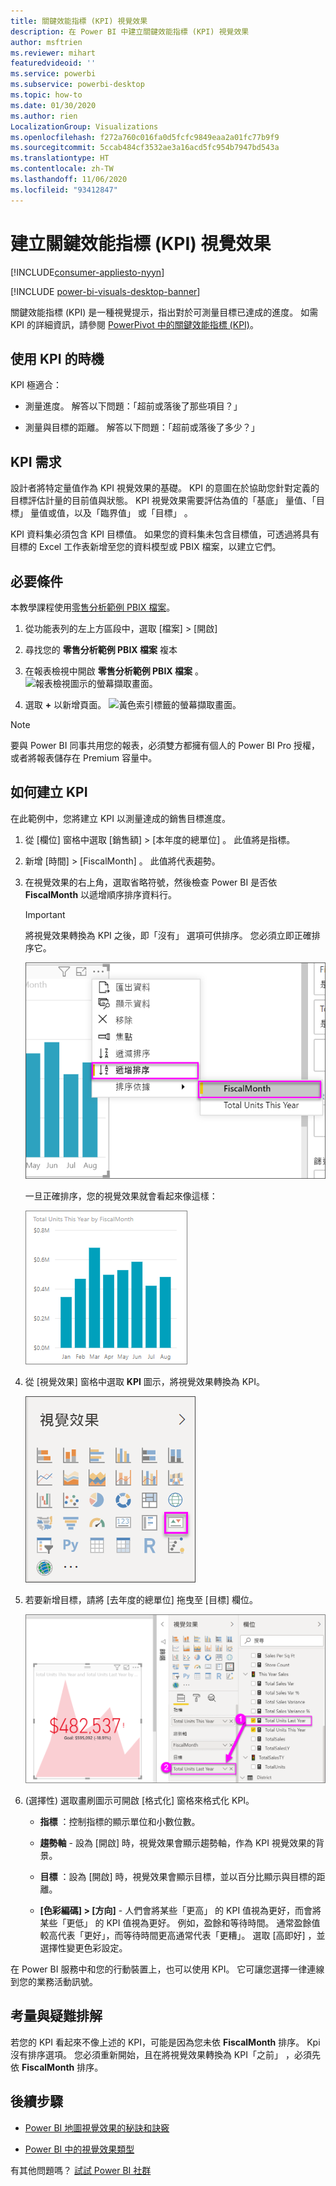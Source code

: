 ```yaml
---
title: 關鍵效能指標 (KPI) 視覺效果
description: 在 Power BI 中建立關鍵效能指標 (KPI) 視覺效果
author: msftrien
ms.reviewer: mihart
featuredvideoid: ''
ms.service: powerbi
ms.subservice: powerbi-desktop
ms.topic: how-to
ms.date: 01/30/2020
ms.author: rien
LocalizationGroup: Visualizations
ms.openlocfilehash: f272a760c016fa0d5fcfc9849eaa2a01fc77b9f9
ms.sourcegitcommit: 5ccab484cf3532ae3a16acd5fc954b7947bd543a
ms.translationtype: HT
ms.contentlocale: zh-TW
ms.lasthandoff: 11/06/2020
ms.locfileid: "93412847"
---
```

# <a name="create-key-performance-indicator-kpi-visualizations"></a>建立關鍵效能指標 (KPI) 視覺效果

[!INCLUDE[consumer-appliesto-nyyn](../includes/consumer-appliesto-nyyn.md)]

[!INCLUDE [power-bi-visuals-desktop-banner](../includes/power-bi-visuals-desktop-banner.md)]

關鍵效能指標 (KPI) 是一種視覺提示，指出對於可測量目標已達成的進度。 如需 KPI 的詳細資訊，請參閱 [PowerPivot 中的關鍵效能指標 (KPI)](https://support.office.com/en-us/article/Key-Performance-Indicators-KPIs-in-Power-Pivot-E653EDEF-8A21-40E4-9ECE-83A6C8C306AA)。


## <a name="when-to-use-a-kpi"></a>使用 KPI 的時機

KPI 極適合：

* 測量進度。 解答以下問題：「超前或落後了那些項目？」

* 測量與目標的距離。 解答以下問題：「超前或落後了多少？」

## <a name="kpi-requirements"></a>KPI 需求

設計者將特定量值作為 KPI 視覺效果的基礎。 KPI 的意圖在於協助您針對定義的目標評估計量的目前值與狀態。 KPI 視覺效果需要評估為值的「基底」  量值、「目標」  量值或值，以及「臨界值」  或「目標」  。

KPI 資料集必須包含 KPI 目標值。 如果您的資料集未包含目標值，可透過將具有目標的 Excel 工作表新增至您的資料模型或 PBIX 檔案，以建立它們。

## <a name="prerequisites"></a>必要條件

本教學課程使用[零售分析範例 PBIX 檔案](https://download.microsoft.com/download/9/6/D/96DDC2FF-2568-491D-AAFA-AFDD6F763AE3/Retail%20Analysis%20Sample%20PBIX.pbix)。

1. 從功能表列的左上方區段中，選取 [檔案]   > [開啟] 

1. 尋找您的 **零售分析範例 PBIX 檔案** 複本

1. 在報表檢視中開啟 **零售分析範例 PBIX 檔案** 。 ![報表檢視圖示的螢幕擷取畫面。](media/power-bi-visualization-kpi/power-bi-report-view.png)

1. 選取 **+** 以新增頁面。 ![黃色索引標籤的螢幕擷取畫面。](media/power-bi-visualization-kpi/power-bi-yellow-tab.png)

> [!NOTE]
> 要與 Power BI 同事共用您的報表，必須雙方都擁有個人的 Power BI Pro 授權，或者將報表儲存在 Premium 容量中。    

## <a name="how-to-create-a-kpi"></a>如何建立 KPI

在此範例中，您將建立 KPI 以測量達成的銷售目標進度。

1. 從 [欄位]  窗格中選取 [銷售額] > [本年度的總單位]  。  此值將是指標。

1. 新增 [時間] > [FiscalMonth]  。  此值將代表趨勢。

1. 在視覺效果的右上角，選取省略符號，然後檢查 Power BI 是否依 **FiscalMonth** 以遞增順序排序資料行。

    > [!IMPORTANT]
    > 將視覺效果轉換為 KPI 之後，即「沒有」  選項可供排序。 您必須立即正確排序它。

    ![省略符號功能表已展開並已選取 FiscalMonth 的螢幕擷取畫面，其中依遞增順序排序。](media/power-bi-visualization-kpi/power-bi-ascending-by-fiscal-month.png)

    一旦正確排序，您的視覺效果就會看起來像這樣：

    ![已正確排序視覺效果的螢幕擷取畫面。](media/power-bi-visualization-kpi/power-bi-chart.png)

1. 從 [視覺效果]  窗格中選取 **KPI** 圖示，將視覺效果轉換為 KPI。

    ![標示 KPI 圖示的 [視覺效果] 窗格螢幕擷取畫面。](media/power-bi-visualization-kpi/power-bi-kpi-template.png)

1. 若要新增目標，請將 [去年度的總單位]  拖曳至 [目標]  欄位。

    ![KPI 視覺效果已完成且 [欄位] 窗格具有所述值的螢幕擷取畫面。](media/power-bi-visualization-kpi/power-bi-kpi-done.png)

1. (選擇性) 選取畫刷圖示可開啟 [格式化] 窗格來格式化 KPI。

    * **指標** ：控制指標的顯示單位和小數位數。

    * **趨勢軸** - 設為 [開啟]  時，視覺效果會顯示趨勢軸，作為 KPI 視覺效果的背景。  

    * **目標** ：設為 [開啟]  時，視覺效果會顯示目標，並以百分比顯示與目標的距離。

    * **[色彩編碼] > [方向]** - 人們會將某些「更高」  的 KPI 值視為更好，而會將某些「更低」  的 KPI 值視為更好。 例如，盈餘和等待時間。 通常盈餘值較高代表「更好」，而等待時間更高通常代表「更糟」。 選取 [高即好]  ，並選擇性變更色彩設定。

在 Power BI 服務中和您的行動裝置上，也可以使用 KPI。 它可讓您選擇一律連線到您的業務活動訊號。

## <a name="considerations-and-troubleshooting"></a>考量與疑難排解

若您的 KPI 看起來不像上述的 KPI，可能是因為您未依 **FiscalMonth** 排序。 Kpi 沒有排序選項。 您必須重新開始，且在將視覺效果轉換為 KPI「之前」  ，必須先依 **FiscalMonth** 排序。

## <a name="next-steps"></a>後續步驟

* [Power BI 地圖視覺效果的秘訣和訣竅](power-bi-map-tips-and-tricks.md)

* [Power BI 中的視覺效果類型](power-bi-visualization-types-for-reports-and-q-and-a.md)

有其他問題嗎？ [試試 Power BI 社群](https://community.powerbi.com/)
